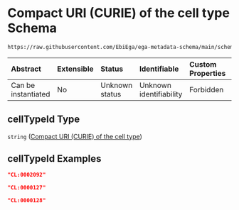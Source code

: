 # Compact URI (CURIE) of the cell type Schema

```txt
https://raw.githubusercontent.com/EbiEga/ega-metadata-schema/main/schemas/EGA.sample.json#/properties/cellTypes/items/properties/cellTypeId
```



| Abstract            | Extensible | Status         | Identifiable            | Custom Properties | Additional Properties | Access Restrictions | Defined In                                                                   |
| :------------------ | :--------- | :------------- | :---------------------- | :---------------- | :-------------------- | :------------------ | :--------------------------------------------------------------------------- |
| Can be instantiated | No         | Unknown status | Unknown identifiability | Forbidden         | Allowed               | none                | [EGA.sample.json\*](../../../schemas/EGA.sample.json "open original schema") |

## cellTypeId Type

`string` ([Compact URI (CURIE) of the cell type](ega-18-properties-array-of-cell-types-cell-type-properties-compact-uri-curie-of-the-cell-type.md))

## cellTypeId Examples

```json
"CL:0002092"
```

```json
"CL:0000127"
```

```json
"CL:0000128"
```
